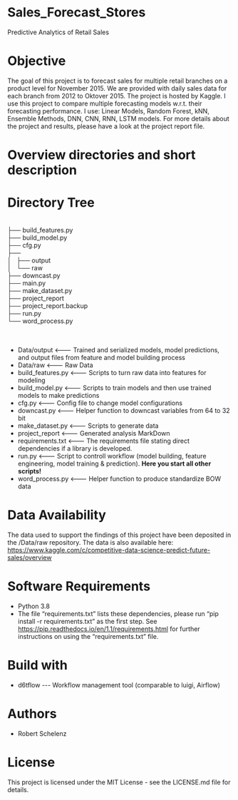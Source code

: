 # Sales_Forecast_Stores
Predictive Analytics of Retail Sales

# Objective

The goal of this project is to forecast sales for multiple retail branches on a product level for November 2015. We are provided with daily sales data for each branch 
from 2012 to Oktover 2015. The project is hosted by Kaggle. I use this project to compare multiple forecasting models w.r.t. their forecasting performance.
I use: Linear Models, Random Forest, kNN, Ensemble Methods, DNN, CNN, RNN, LSTM models. For more details about the project and results, please have a look at the project 
report file.


# Overview directories and short description

</head>
<body>
        <h1>Directory Tree</h1><p>
        <a></a><br>
        ├── <a>build_features.py</a><br>
        ├── <a>build_model.py</a><br>
        ├── <a>cfg.py</a><br>
        ├── <a</a><br>
        │   ├── <a>output</a><br>
        │   └── <a>raw</a><br>
        ├── <a>downcast.py</a><br>
        ├── <a>main.py</a><br>
        ├── <a>make_dataset.py</a><br>
        ├── <a>project_report</a><br>
        ├── <a>project_report.backup</a><br>
        ├── <a>run.py</a><br>
        └── <a>word_process.py</a><br>
        <br><br>
        </p>
</body>


- Data/output                 <--- Trained and serialized models, model predictions, and output files from feature and model building process
- Data/raw                    <--- Raw Data
- build_features.py          <--- Scripts to turn raw data into features for modeling
- build_model.py             <--- Scripts to train models and then use trained models to make predictions
- cfg.py                     <--- Config file to change model configurations
- downcast.py                <--- Helper function to downcast variables from 64 to 32 bit
- make_dataset.py            <--- Scripts to generate data
- project_report             <--- Generated analysis MarkDown
- requirements.txt           <--- The requirements file stating direct dependencies if a library is developed.
- run.py                     <--- Script to controll workflow (model building, feature engineering, model training & prediction). **Here you start all other scripts!**
- word_process.py            <--- Helper function to produce standardize BOW data



# Data Availability

The data used to support the findings of this project have been deposited in the /Data/raw repository. The data is also available here: 
https://www.kaggle.com/c/competitive-data-science-predict-future-sales/overview


# Software Requirements

- Python 3.8
- The file “requirements.txt” lists these dependencies, please run “pip install -r requirements.txt” as the first step. See https://pip.readthedocs.io/en/1.1/requirements.html for further instructions on using the “requirements.txt” file.

# Build with

- d6tflow --- Workflow management tool (comparable to luigi, Airflow)

# Authors

- Robert Schelenz

# License 

This project is licensed under the MIT License - see the LICENSE.md file for details.


